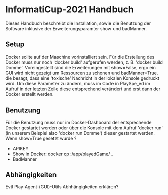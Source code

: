 # InformatiCup-2021 Handbuch
Dieses Handbuch beschreibt die Installation, sowie die Benutzung der Software inklusive der Erweiterungsparamter show und badManner.  
## Setup
Docker sollte auf der Maschine vorinstalliert sein.
Für die Erstellung des Docker muss nur noch 'docker build' aufgerufen werden, z. B. 'docker build Domme'. 
Voreingestellt sind die Erweiterungen mit show=False, ergo ein GUI wird nicht gezeigt um Ressourcen zu schonen und badManner=True, die besagt, dass eine 'toxische' Nachricht in der lokalen Konsole gedruckt wird. 
Um diese Parameter zu ändern, muss im Code in PlaySpe_ed im Aufruf in der letzten Zeile diese entsprechend verändert und erst dann der Docker erstellt werden.

## Benutzung
Für die Benutzung muss nur im Docker-Dashboard der entsprechende Docker gestartet werden oder über die Konsole mit dem Aufruf 'docker run' (in unserem Beispiel also 'docker run Domme') dieser gestartet werden.
Wenn show=True gesetzt wurde ?
- APIKEY
- Show in Docker: docker cp <container-ID>:/app/playedGame/<game-ID> .
- BadManner

## Abhängigkeiten
Evtl Play-Agent-(GUI)-Utils Abhhängigkeiten erklären?